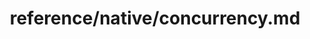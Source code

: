 ---
title: reference/native/concurrency.md
showAuthorInfo: false
redirect_path: https://kotlinlang.org/https://kotlinlang.org/docs/concurrency.html
---
